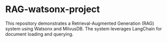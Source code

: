 # RAG-watsonx-project
This repository demonstrates a Retrieval-Augmented Generation (RAG) system using Watsonx and MilvusDB. The system leverages LangChain for document loading and querying.
